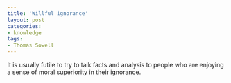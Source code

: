 ```yaml
---
title: 'Willful ignorance'
layout: post
categories:
- knowledge
tags:
- Thomas Sowell
---
```


It is usually futile to try to talk facts and analysis to people who are enjoying a sense of moral superiority in their ignorance.